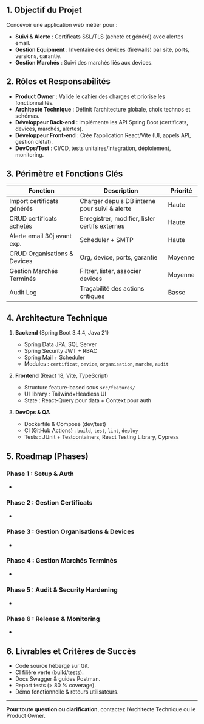 ## 1. Objectif du Projet

Concevoir une application web métier pour :

- **Suivi & Alerte** : Certificats SSL/TLS (acheté et généré) avec alertes email.
- **Gestion Equipment** : Inventaire des devices (firewalls) par site, ports, versions, garantie.
- **Gestion Marchés** : Suivi des marchés liés aux devices.

## 2. Rôles et Responsabilités

- **Product Owner** : Valide le cahier des charges et priorise les fonctionnalités.
- **Architecte Technique** : Définit l’architecture globale, choix technos et schémas.
- **Développeur Back-end** : Implémente les API Spring Boot (certificats, devices, marchés, alertes).
- **Développeur Front-end** : Crée l’application React/Vite (UI, appels API, gestion d’état).
- **DevOps/Test** : CI/CD, tests unitaires/integration, déploiement, monitoring.

## 3. Périmètre et Fonctions Clés

| Fonction                     | Description                                    | Priorité |
| ---------------------------- | ---------------------------------------------- | -------- |
| Import certificats générés   | Charger depuis DB interne pour suivi & alerte  | Haute    |
| CRUD certificats achetés     | Enregistrer, modifier, lister certifs externes | Haute    |
| Alerte email 30j avant exp.  | Scheduler + SMTP                               | Haute    |
| CRUD Organisations & Devices | Org, device, ports, garantie                   | Moyenne  |
| Gestion Marchés Terminés     | Filtrer, lister, associer devices              | Moyenne  |
| Audit Log                    | Traçabilité des actions critiques              | Basse    |

## 4. Architecture Technique

1. **Backend** (Spring Boot 3.4.4, Java 21)

    - Spring Data JPA, SQL Server
    - Spring Security JWT + RBAC
    - Spring Mail + Scheduler
    - Modules : `certificat`, `device`, `organisation`, `marche`, `audit`

2. **Frontend** (React 18, Vite, TypeScript)

    - Structure feature-based sous `src/features/`
    - UI library : Tailwind+Headless UI
    - State : React-Query pour data + Context pour auth

3. **DevOps & QA**

    - Dockerfile & Compose (dev/test)
    - CI (GitHub Actions) : `build`, `test`, `lint`, `deploy`
    - Tests : JUnit + Testcontainers, React Testing Library, Cypress

## 5. Roadmap (Phases)

### Phase 1 : Setup & Auth

-

### Phase 2 : Gestion Certificats

-

### Phase 3 : Gestion Organisations & Devices

-

### Phase 4 : Gestion Marchés Terminés

-

### Phase 5 : Audit & Security Hardening

-

### Phase 6 : Release & Monitoring

-

## 6. Livrables et Critères de Succès

- Code source hébergé sur Git.
- CI filière verte (build/tests).
- Docs Swagger & guides Postman.
- Report tests (> 80 % coverage).
- Démo fonctionnelle & retours utilisateurs.

---

**Pour toute question ou clarification**, contactez l’Architecte Technique ou le Product Owner.

